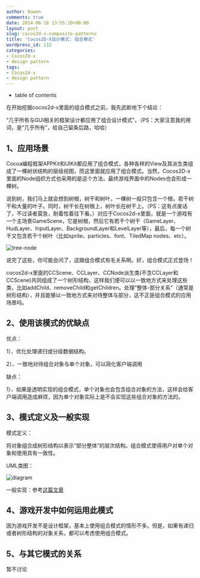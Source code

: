 ```yaml
---
author: 0owen
comments: true
date: 2014-06-18 13:55:10+00:00
layout: post
slug: cocos2d-x-composite-patterns
title: 'Cocos2D-X设计模式: 组合模式'
wordpress_id: 112
categories:
- Cocos2d-x
- design pattern
tags:
- Cocos2d-x
- design pattern
---
```


* table of contents
<!-- toc -->
在开始挖掘cocos2d-x里面的组合模式之前，我先武断地下个结论：

“几乎所有与GUI相关的框架设计都应用了组合设计模式”。（PS：大家注意我的用词，是“几乎所有”，给自己留条后路，哈哈）
<!-- more -->



## 1、应用场景



Cocoa编程框架APPKit和UIKit都应用了组合模式，各种各样的View及其派生类组成了一棵树状结构的层级视图，而这里面就应用了组合模式。当然，Cocos2D-x里面的Node组织方式也采用的是这个方法，最终游戏界面中的Nodes也会形成一棵树。

说到树，我们马上就会想到树根，树干和树叶。一棵树一般只包含一个根，若干树干和大量的叶子。同时，树干长在树根上，树叶长在树干上。（PS：这有点废话了，不过读者莫急，耐着性着往下看。）对应于Cocos2d-x里面，就是一个游戏有一个主场景GameScene，它是树根，然后它有若干个树干（GameLayer、HudLayer、InputLayer、BackgroundLayer和LevelLayer等），最后，每一个树干又包含若干个树叶（比如sprite、particles、font、TiledMap nodes、etc）。

![tree-node](http://guanghuiqu.qiniudn.com/tree-nodes-labeled.png)

说完了这些，你可能会问了，这跟组合模式有毛关系啊。好，组合模式正式登场！

cocos2d-x里面的CCScene、CCLayer、CCNode派生类(不含CCLayer和CCScene)共同组成了一个树形结构，这样我们便可以以一致地方式来处理这些类，比如addChild、removeChild和getChildren。处理“整体-部分关系”（通常是树形结构），并且能够以一致地方式来对待整体与部分，这不正是组合模式的应用场景吗。



## 2、使用该模式的优缺点



优点：

1）、优化处理递归或分级数据结构。

2）、一致地对待组合对象与单个对象，可以简化客户端调用

缺点：

1）、如果是透明实现的组合模式，单个对象也会包含组合对象的方法，这样会给客户端调用造成麻烦，因为单个对象实际上是不会实现这些组合对象的方法的。



## 3、模式定义及一般实现



模式定义：

将对象组合成树形结构以表示“部分整体”的层次结构。组合模式使得用户对单个对象和使用具有一致性。

UML类图：

![diagram](http://guanghuiqu.qiniudn.com/600px-Composite_UML_class_diagram_fixed.svg_.png)

一般实现：参考[这篇文章](http://www.cnblogs.com/tiandsp/archive/2012/06/26/2563575.html)



## 4、游戏开发中如何运用此模式



因为游戏开发不是设计框架，基本上使用组合模式的情形不多。但是，如果有递归或者树形结构的对象关系，都可以考虑使用组合模式。



## 5、与其它模式的关系



暂不讨论
